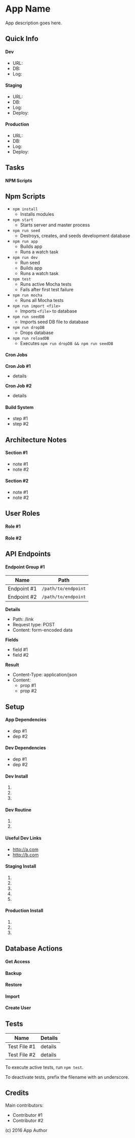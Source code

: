 # App Name

App description goes here.

## Quick Info

#### Dev

- URL: 
- DB: 
- Log: 

#### Staging

- URL: 
- DB: 
- Log: 
- Deploy:

#### Production

- URL: 
- DB: 
- Log:
- Deploy:

## Tasks

#### NPM Scripts

## Npm Scripts

- `npm install`
  - Installs modules
- `npm start`
  - Starts server and master process
- `npm run seed`
  - Destroys, creates, and seeds development database
- `npm run app`
  - Builds app
  - Runs a watch task
- `npm run dev`
  - Run seed
  - Builds app
  - Runs a watch task
- `npm test`
  - Runs active Mocha tests
  - Fails after first test failure 
- `npm run mocha`
  - Runs all Mocha tests
- `npm run import <file>`
  - Imports `<file>` to database
- `npm run seedDB`
  - Imports seed DB file to database
- `npm run dropDB`
  - Drops database
- `npm run reloadDB`
  - Executes `npm run dropDB && npm run seedDB`

#### Cron Jobs

**Cron Job #1**

- details
  
**Cron Job #2**

- details

#### Build System

- step #1
- step #2

## Architecture Notes

#### Section #1

- note #1
- note #2

#### Section #2

- note #1
- note #2

## User Roles

#### Role #1

#### Role #2

## API Endpoints

#### Endpoint Group #1

| Name        | Path                |
| ----------- | ------------------- |
| Endpoint #1 | `/path/to/endpoint` |
| Endpoint #2 | `/path/to/endpoint` |

**Details**

- Path: /link
- Request type: POST
- Content: form-encoded data

**Fields**

- field #1
- field #2

**Result**

- Content-Type: application/json
- Content:
	- prop #1
	- prop #2
	
## Setup	
	
#### App Dependencies

- dep #1
- dep #2

#### Dev Dependencies

- dep #1
- dep #2

#### Dev Install

1.
2.
3.

#### Dev Routine

1.
2.

#### Useful Dev Links

- http://a.com
- http://b.com

#### Staging Install

1.
2.
3.
4.
5.

#### Production Install

1.
2.
3.

## Database Actions

#### Get Access

#### Backup

#### Restore

#### Import

#### Create User

## Tests

| Name         | Details |
| ------------ | ------- |
| Test File #1 | details |
| Test File #2 | details |

To execute active tests, run `npm test`.

To deactivate tests, prefix the filename with an underscore.

## Credits

Main contributors:

- Contributor #1
- Contributor #2

(c) 2016 App Author